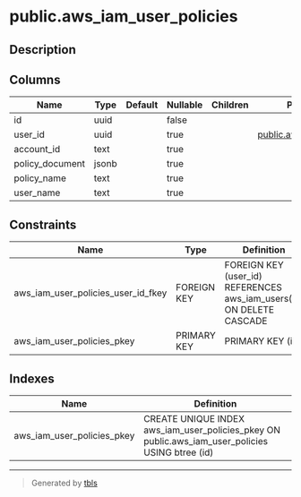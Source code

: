 # public.aws_iam_user_policies

## Description

## Columns

| Name | Type | Default | Nullable | Children | Parents | Comment |
| ---- | ---- | ------- | -------- | -------- | ------- | ------- |
| id | uuid |  | false |  |  |  |
| user_id | uuid |  | true |  | [public.aws_iam_users](public.aws_iam_users.md) |  |
| account_id | text |  | true |  |  |  |
| policy_document | jsonb |  | true |  |  |  |
| policy_name | text |  | true |  |  |  |
| user_name | text |  | true |  |  |  |

## Constraints

| Name | Type | Definition |
| ---- | ---- | ---------- |
| aws_iam_user_policies_user_id_fkey | FOREIGN KEY | FOREIGN KEY (user_id) REFERENCES aws_iam_users(id) ON DELETE CASCADE |
| aws_iam_user_policies_pkey | PRIMARY KEY | PRIMARY KEY (id) |

## Indexes

| Name | Definition |
| ---- | ---------- |
| aws_iam_user_policies_pkey | CREATE UNIQUE INDEX aws_iam_user_policies_pkey ON public.aws_iam_user_policies USING btree (id) |

---

> Generated by [tbls](https://github.com/k1LoW/tbls)
